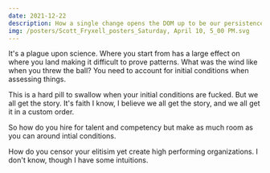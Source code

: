 ```yaml
---
date: 2021-12-22
description: How a single change opens the DOM up to be our persistence hero
img: /posters/Scott_Fryxell_posters_Saturday, April 10, 5_00 PM.svg
---
```


It's a plague upon science. Where you start from has a large effect on where you land making it difficult to prove patterns. What was the wind like when you threw the ball? You need to account for initial conditions when assessing things.

This is a hard pill to swallow when your initial conditions are fucked. But we all get the story. It's faith I know, I believe we all get the story, and we all get it in a custom order.

So how do you hire for talent and competency but make as much room as you can around intial conditions.

How do you censor your elitisim yet create high performing organizations. I don't know, though I have some intuitions.
